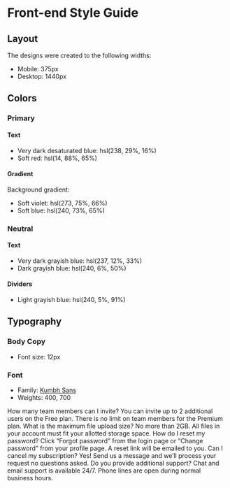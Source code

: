 # Front-end Style Guide

## Layout

The designs were created to the following widths:

- Mobile: 375px
- Desktop: 1440px

## Colors

### Primary

#### Text

- Very dark desaturated blue: hsl(238, 29%, 16%)
- Soft red: hsl(14, 88%, 65%)

#### Gradient

Background gradient:

- Soft violet: hsl(273, 75%, 66%)
- Soft blue: hsl(240, 73%, 65%)

### Neutral

#### Text

- Very dark grayish blue: hsl(237, 12%, 33%)
- Dark grayish blue: hsl(240, 6%, 50%)

#### Dividers

- Light grayish blue: hsl(240, 5%, 91%)

## Typography

### Body Copy

- Font size: 12px

### Font

- Family: [Kumbh Sans](https://fonts.google.com/specimen/Kumbh+Sans)
- Weights: 400, 700

How many team members can I invite? You can invite up to 2 additional users on the Free plan. There is no limit on team
members for the Premium plan. What is the maximum file upload size? No more than 2GB. All files in your account must fit
your allotted storage space. How do I reset my password? Click “Forgot password” from the login page or “Change
password” from your profile page. A reset link will be emailed to you. Can I cancel my subscription? Yes! Send us a
message and we’ll process your request no questions asked. Do you provide additional support? Chat and email support is
available 24/7. Phone lines are open during normal business hours.
